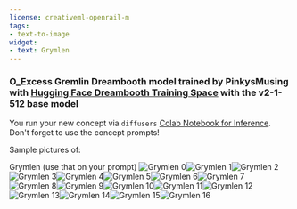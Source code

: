 ```yaml
---
license: creativeml-openrail-m
tags:
- text-to-image
widget:
- text: Grymlen
---
```

### O_Excess Gremlin Dreambooth model trained by PinkysMusing with [Hugging Face Dreambooth Training Space](https://huggingface.co/spaces/multimodalart/dreambooth-training) with the v2-1-512 base model

You run your new concept via `diffusers` [Colab Notebook for Inference](https://colab.research.google.com/github/huggingface/notebooks/blob/main/diffusers/sd_dreambooth_inference.ipynb). Don't forget to use the concept prompts! 

Sample pictures of:
  
  
  
  
  
  
  
  
  
  
  
  
  
  
  
  
Grymlen (use that on your prompt) 
![Grymlen 0](https://huggingface.co/PinkysMusing/o-excess-gremlin/resolve/main/concept_images/Grymlen_%281%29.jpg)![Grymlen 1](https://huggingface.co/PinkysMusing/o-excess-gremlin/resolve/main/concept_images/Grymlen_%282%29.jpg)![Grymlen 2](https://huggingface.co/PinkysMusing/o-excess-gremlin/resolve/main/concept_images/Grymlen_%283%29.jpg)![Grymlen 3](https://huggingface.co/PinkysMusing/o-excess-gremlin/resolve/main/concept_images/Grymlen_%284%29.jpg)![Grymlen 4](https://huggingface.co/PinkysMusing/o-excess-gremlin/resolve/main/concept_images/Grymlen_%285%29.jpg)![Grymlen 5](https://huggingface.co/PinkysMusing/o-excess-gremlin/resolve/main/concept_images/Grymlen_%286%29.jpg)![Grymlen 6](https://huggingface.co/PinkysMusing/o-excess-gremlin/resolve/main/concept_images/Grymlen_%287%29.jpg)![Grymlen 7](https://huggingface.co/PinkysMusing/o-excess-gremlin/resolve/main/concept_images/Grymlen_%288%29.jpg)![Grymlen 8](https://huggingface.co/PinkysMusing/o-excess-gremlin/resolve/main/concept_images/Grymlen_%289%29.jpg)![Grymlen 9](https://huggingface.co/PinkysMusing/o-excess-gremlin/resolve/main/concept_images/Grymlen_%2810%29.jpg)![Grymlen 10](https://huggingface.co/PinkysMusing/o-excess-gremlin/resolve/main/concept_images/Grymlen_%2811%29.jpg)![Grymlen 11](https://huggingface.co/PinkysMusing/o-excess-gremlin/resolve/main/concept_images/Grymlen_%2812%29.jpg)![Grymlen 12](https://huggingface.co/PinkysMusing/o-excess-gremlin/resolve/main/concept_images/Grymlen_%2813%29.jpg)![Grymlen 13](https://huggingface.co/PinkysMusing/o-excess-gremlin/resolve/main/concept_images/Grymlen_%2814%29.jpg)![Grymlen 14](https://huggingface.co/PinkysMusing/o-excess-gremlin/resolve/main/concept_images/Grymlen_%2815%29.jpg)![Grymlen 15](https://huggingface.co/PinkysMusing/o-excess-gremlin/resolve/main/concept_images/Grymlen_%2816%29.jpg)![Grymlen 16](https://huggingface.co/PinkysMusing/o-excess-gremlin/resolve/main/concept_images/Grymlen_%2817%29.jpg)
